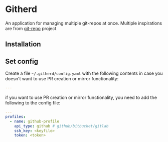 # Githerd

An application for managing multiple git-repos at once. Multiple inspirations are from [git-repo](https://git-repo.info/en/docs/multi-repos/manifest-format/) project

## Installation


## Set config

Create a file `~/.githerd/config.yaml` with the following contents in case you doesn't want to use PR creation or mirror functionality:

```yaml
---
```

if you want to use PR creation or mirror functionality, you need to add the following to the config file:

```yaml
---
profiles:
  - name: github-profile
    api_type: github # github/bitbucket/gitlab
    ssh_key: <keyfile>
    token: <token>
```

